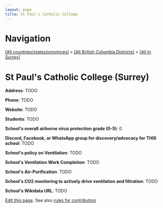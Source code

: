 ```yaml
---
layout: page
title: St Paul's Catholic College
---
```

# Navigation

[[All countries/states/provinces]](../../..) > [[All British Columbia Districts]](../..) > [[All In Surrey]](..)

# St Paul's Catholic College (Surrey)

**Address**: TODO

**Phone**: TODO

**Website**: TODO

**Students**: TODO

**School's overall airborne virus protection grade (0-5)**: 0

**Discord, Facebook, or WhatsApp group for discovery/advocacy for THIS school**: TODO

**School's policy on Ventilation**: TODO

**School's Ventilation Work Completion**: TODO

**School's Air-Purification**: TODO

**School's CO2 monitoring to actively drive ventilation and filtration**: TODO

**School's Wikidata URL**: TODO


[Edit this page](https://github.com/ventilate-schools/BC/edit/main/./Surrey/St_Paul's_Catholic_College.md). See also [rules for contribution](../../../contribution-rules/)
